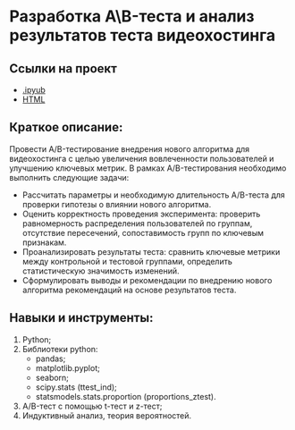 # Разработка A\B-теста и анализ результатов теста видеохостинга

## Ссылки на проект
- [.ipyub](https://github.com/ArtemZaplatin/Portfolio/blob/main/%D0%A0%D0%B0%D0%B7%D1%80%D0%B0%D0%B1%D0%BE%D1%82%D0%BA%D0%B0%20A%5CB-%D1%82%D0%B5%D1%81%D1%82%D0%B0%20%D0%B8%20%D0%B0%D0%BD%D0%B0%D0%BB%D0%B8%D0%B7%20%D1%80%D0%B5%D0%B7%D1%83%D0%BB%D1%8C%D1%82%D0%B0%D1%82%D0%BE%D0%B2%20%D1%82%D0%B5%D1%81%D1%82%D0%B0%20%D0%B2%D0%B8%D0%B4%D0%B5%D0%BE%D1%85%D0%BE%D1%81%D1%82%D0%B8%D0%BD%D0%B3%D0%B0/AB-%D1%82%D0%B5%D1%81%D1%82%20%D0%B2%D0%B8%D0%B4%D0%B5%D0%BE%D1%85%D0%BE%D1%81%D1%82%D0%B8%D0%BD%D0%B3.ipynb)
- [HTML](https://github.com/ArtemZaplatin/Portfolio/blob/main/%D0%A0%D0%B0%D0%B7%D1%80%D0%B0%D0%B1%D0%BE%D1%82%D0%BA%D0%B0%20A%5CB-%D1%82%D0%B5%D1%81%D1%82%D0%B0%20%D0%B8%20%D0%B0%D0%BD%D0%B0%D0%BB%D0%B8%D0%B7%20%D1%80%D0%B5%D0%B7%D1%83%D0%BB%D1%8C%D1%82%D0%B0%D1%82%D0%BE%D0%B2%20%D1%82%D0%B5%D1%81%D1%82%D0%B0%20%D0%B2%D0%B8%D0%B4%D0%B5%D0%BE%D1%85%D0%BE%D1%81%D1%82%D0%B8%D0%BD%D0%B3%D0%B0/AB-%D1%82%D0%B5%D1%81%D1%82%20%D0%B2%D0%B8%D0%B4%D0%B5%D0%BE%D1%85%D0%BE%D1%81%D1%82%D0%B8%D0%BD%D0%B3.html)

## Краткое описание:
Провести A/B-тестирование внедрения нового алгоритма для видеохостинга с целью увеличения вовлеченности пользователей и улучшению ключевых метрик.
В рамках A/B-тестирования необходимо выполнить следующие задачи:
- Рассчитать параметры и необходимую длительность A/B-теста для проверки гипотезы о влиянии нового алгоритма.
- Оценить корректность проведения эксперимента: проверить равномерность распределения пользователей по группам, отсутствие пересечений, сопоставимость групп по ключевым признакам.
- Проанализировать результаты теста: сравнить ключевые метрики между контрольной и тестовой группами, определить статистическую значимость изменений.
- Сформулировать выводы и рекомендации по внедрению нового алгоритма рекомендаций на основе результатов теста.

## Навыки и инструменты:
1. Python;
2. Библиотеки python:
   - pandas;
   - matplotlib.pyplot;
   - seaborn;
   - scipy.stats (ttest_ind);
   - statsmodels.stats.proportion (proportions_ztest).
3. A/B-тест с помощью t-тест и z-тест;
4. Индуктивный анализ, теория вероятностей.
